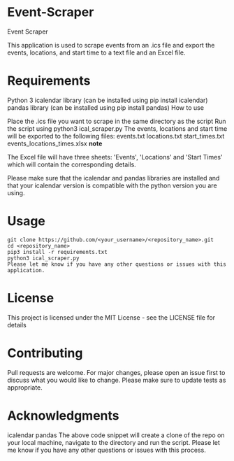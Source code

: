 # Event-Scraper
Event Scraper

This application is used to scrape events from an .ics file and export the events, locations, and start time to a text file and an Excel file.

# Requirements

Python 3
icalendar library (can be installed using pip install icalendar)
pandas library (can be installed using pip install pandas)
How to use

Place the .ics file you want to scrape in the same directory as the script
Run the script using python3 ical_scraper.py
The events, locations and start time will be exported to the following files:
events.txt
locations.txt
start_times.txt
events_locations_times.xlsx
**note**

The Excel file will have three sheets: 'Events', 'Locations' and 'Start Times' which will contain the corresponding details.

Please make sure that the icalendar and pandas libraries are installed and that your icalendar version is compatible with the python version you are using.

# Usage

```
git clone https://github.com/<your_username>/<repository_name>.git
cd <repository_name>
pip3 install -r requirements.txt
python3 ical_scraper.py
Please let me know if you have any other questions or issues with this application.
```

# License

This project is licensed under the MIT License - see the LICENSE file for details

# Contributing

Pull requests are welcome. For major changes, please open an issue first to discuss what you would like to change.
Please make sure to update tests as appropriate.

# Acknowledgments

icalendar
pandas
The above code snippet will create a clone of the repo on your local machine, navigate to the directory and run the script.
Please let me know if you have any other questions or issues with this process.

